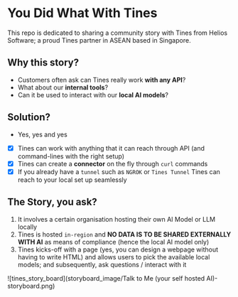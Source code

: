 # You Did What With Tines
This repo is dedicated to sharing a community story with Tines from Helios Software; a proud Tines partner in ASEAN based in Singapore.

## Why this story?
- Customers often ask can Tines really work **with any API**? 
- What about our **internal tools**?
- Can it be used to interact with our **local AI models**?

## Solution?
- Yes, yes and yes
- [X] Tines can work with anything that it can reach through API (and command-lines with the right setup)
- [X] Tines can create a **connector** on the fly through `curl` commands
- [X] If you already have a `tunnel` such as `NGROK` or `Tines Tunnel` Tines can reach to your local set up seamlessly

## The Story, you ask?
1. It involves a certain organisation hosting their own AI Model or LLM locally
2. Tines is hosted `in-region` and **NO DATA IS TO BE SHARED EXTERNALLY WITH AI** as means of compliance (hence the local AI model only)
3. Tines kicks-off with a page (yes, you can design a webpage without having to write HTML) and allows users to pick the available local models; and subsequently, ask questions / interact with it


![tines_story_board](storyboard_image/Talk to Me (your self hosted AI)-storyboard.png)
